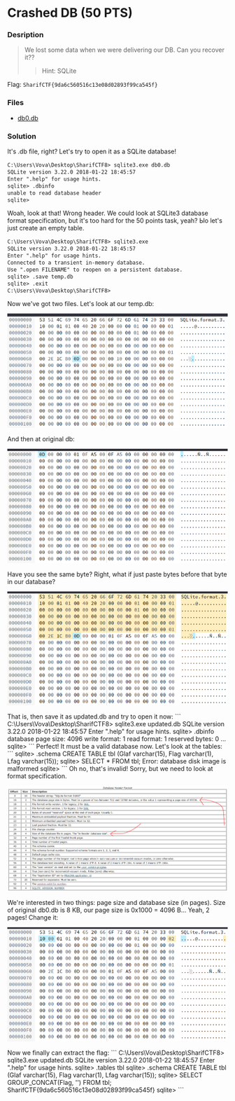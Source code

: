 # Crashed DB (50 PTS)
### Desription
>We lost some data when we were delivering our DB.
>Can you recover it??
>>Hint: SQLite

Flag: ```SharifCTF{9da6c560516c13e08d02893f99ca545f}```
### Files
- [db0.db](db0.db)

### Solution

It's .db file, right? Let's try to open it as a SQLite database!
```
C:\Users\Vova\Desktop\SharifCTF8> sqlite3.exe db0.db
SQLite version 3.22.0 2018-01-22 18:45:57
Enter ".help" for usage hints.
sqlite> .dbinfo
unable to read database header
sqlite>
```
Woah, look at that! Wrong header. We could look at SQLite3 database format specification, but it's too hard for the 50 points task, yeah?
Ыo let's just create an empty table.
```
C:\Users\Vova\Desktop\SharifCTF8> sqlite3.exe
SQLite version 3.22.0 2018-01-22 18:45:57
Enter ".help" for usage hints.
Connected to a transient in-memory database.
Use ".open FILENAME" to reopen on a persistent database.
sqlite> .save temp.db
sqlite> .exit
C:\Users\Vova\Desktop\SharifCTF8>
```

Now we've got two files. Let's look at our temp.db:
<p><img src='images/temp-db.png' /></p>
And then at original db:
<p><img src='images/original-db.png' /></p>

Have you see the same byte? Right, what if just paste bytes before that byte in our database?
<p><img src='images/updated-header.png' /></p>
That is, then save it as updated.db and try to open it now:
```
C:\Users\Vova\Desktop\SharifCTF8> sqlite3.exe updated.db
SQLite version 3.22.0 2018-01-22 18:45:57
Enter ".help" for usage hints.
sqlite> .dbinfo
database page size:  4096
write format:        1
read format:         1
reserved bytes:      0
...
sqlite>
```
Perfect! It must be a valid database now. Let's look at the tables:
```
sqlite> .schema
CREATE TABLE tbl (Glaf varchar(15), Flag varchar(1), Lfag varchar(15));
sqlite> SELECT * FROM tbl;
Error: database disk image is malformed
sqlite>
```
Oh no, that's invalid! Sorry, but we need to look at format specification.
<p><img src='images/specification.png' /></p>
We're interested in two things: page size and database size (in pages). Size of original db0.db is 8 KB, our page size is 0x1000 = 4096 B... Yeah, 2 pages! Change it:
<p><img src='images/changed-bytes.png' /></p>
Now we finally can extract the flag:
```
C:\Users\Vova\Desktop\SharifCTF8> sqlite3.exe updated.db
SQLite version 3.22.0 2018-01-22 18:45:57
Enter ".help" for usage hints.
sqlite> .tables
tbl
sqlite> .schema
CREATE TABLE tbl (Glaf varchar(15), Flag varchar(1), Lfag varchar(15));
sqlite> SELECT GROUP_CONCAT(Flag, '') FROM tbl;
SharifCTF{9da6c560516c13e08d02893f99ca545f}
sqlite>
```
